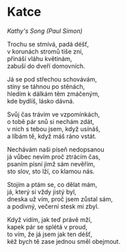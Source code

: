 # Katce
*Kathy's Song (Paul Simon)*

Trochu se stmívá, padá déšť,     
v korunách stromů tiše zní,     
přináší vláhu květinám,     
zabuší do dveří domovních.  

Já se pod střechou schovávám,     
stíny se táhnou po stěnách,     
hledím k dálkám těm zmáčeným,     
kde bydlíš, lásko dávná.  

Svůj čas trávím ve vzpomínkách,         
o tobě pár snů si nechám zdát,     
v nich s tebou jsem, když usínáš,       
a líbám tě, když máš ráno vstát.

Nechávám naši píseň nedopsanou   
já vůbec nevím proč ztrácím čas,  
psaním písní jimž sám nevěřím,    
sto slov, sto lží, co klamou nás.

Stojím a ptám se, co dělat mám,     
já, který si vždy jistý byl,   
dneska už vím, proč jsem zůstal sám,       
a podivný, večerní stesk mi zbyl.

Když vidím, jak teď právě mží,     
kapek pár se splétá v proud,       
to vím, že já jsem jak ten déšť,   
kéž bych tě zase jednou směl obejmout.
